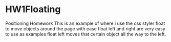 # HW1Floating
Positioning Homework
This is an example of where i use the css styler float to move objects around the page with ease
float left and right are very easy to use as examples
float left moves that certain object all the way to the left.